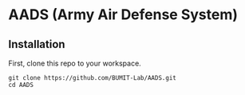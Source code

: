 # AADS (Army Air Defense System)

## Installation
First, clone this repo to your workspace.
```
git clone https://github.com/BUMIT-Lab/AADS.git
cd AADS
```
